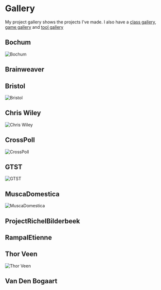 Gallery
=======
My project gallery shows the projects I've made.
I also have a [class gallery](http://richelbilderbeek.nl/CppClassGallery.htm), [game gallery](http://richelbilderbeek.nl/GameGallery.htm) and [tool gallery](http://richelbilderbeek.nl/ToolGallery.htm)
 
Bochum
------
 
![Bochum](ProjectBochumGaborFiltersResults.png)
 
Brainweaver
-----------
 
Bristol
-------
 
![Bristol](ProjectBristol_1_0.png)
 
Chris Wiley
-----------
 
![Chris Wiley](ProjectChrisWiley_1_0.png)
 
CrossPoll
---------
 
![CrossPoll](ProjectCrossPoll3.png)
 
GTST
----
 
![GTST](ProjectGtst_1_2.png)
 
MuscaDomestica
--------------
 
![MuscaDomestica](ProjectMuscaDomestica_1_0.png)
 
ProjectRichelBilderbeek
-----------------------
 
RampalEtienne
-------------
 
Thor Veen
---------
 
![Thor Veen](ProjectThorVeen_0_9.png)
 
Van Den Bogaart
---------------
 
